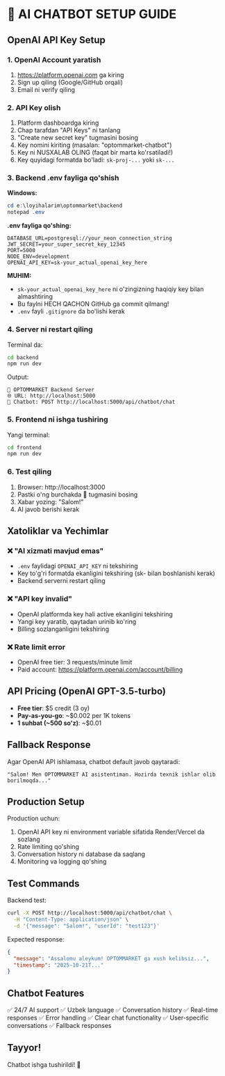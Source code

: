 # 🤖 AI CHATBOT SETUP GUIDE

## OpenAI API Key Setup

### 1. OpenAI Account yaratish
1. https://platform.openai.com ga kiring
2. Sign up qiling (Google/GitHub orqali)
3. Email ni verify qiling

### 2. API Key olish
1. Platform dashboardga kiring
2. Chap tarafdan "API Keys" ni tanlang
3. "Create new secret key" tugmasini bosing
4. Key nomini kiriting (masalan: "optommarket-chatbot")
5. Key ni NUSXALAB OLING (faqat bir marta ko'rsatiladi!)
6. Key quyidagi formatda bo'ladi: `sk-proj-...` yoki `sk-...`

### 3. Backend .env fayliga qo'shish

**Windows:**
```powershell
cd e:\loyihalarim\optommarket\backend
notepad .env
```

**.env fayliga qo'shing:**
```env
DATABASE_URL=postgresql://your_neon_connection_string
JWT_SECRET=your_super_secret_key_12345
PORT=5000
NODE_ENV=development
OPENAI_API_KEY=sk-your_actual_openai_key_here
```

**MUHIM:** 
- `sk-your_actual_openai_key_here` ni o'zingizning haqiqiy key bilan almashtiring
- Bu faylni HECH QACHON GitHub ga commit qilmang!
- `.env` fayli `.gitignore` da bo'lishi kerak

### 4. Server ni restart qiling

Terminal da:
```bash
cd backend
npm run dev
```

Output:
```
🚀 OPTOMMARKET Backend Server
🌐 URL: http://localhost:5000
🤖 Chatbot: POST http://localhost:5000/api/chatbot/chat
```

### 5. Frontend ni ishga tushiring

Yangi terminal:
```bash
cd frontend
npm run dev
```

### 6. Test qiling

1. Browser: http://localhost:3000
2. Pastki o'ng burchakda 🤖 tugmasini bosing
3. Xabar yozing: "Salom!"
4. AI javob berishi kerak

## Xatoliklar va Yechimlar

### ❌ "AI xizmati mavjud emas"
- `.env` faylidagi `OPENAI_API_KEY` ni tekshiring
- Key to'g'ri formatda ekanligini tekshiring (sk- bilan boshlanishi kerak)
- Backend serverni restart qiling

### ❌ "API key invalid"
- OpenAI platformda key hali active ekanligini tekshiring
- Yangi key yaratib, qaytadan urinib ko'ring
- Billing sozlanganligini tekshiring

### ❌ Rate limit error
- OpenAI free tier: 3 requests/minute limit
- Paid account: https://platform.openai.com/account/billing

## API Pricing (OpenAI GPT-3.5-turbo)

- **Free tier**: $5 credit (3 oy)
- **Pay-as-you-go**: ~$0.002 per 1K tokens
- **1 suhbat (~500 so'z)**: ~$0.01

## Fallback Response

Agar OpenAI API ishlamasa, chatbot default javob qaytaradi:
```
"Salom! Men OPTOMMARKET AI asistentiman. Hozirda texnik ishlar olib borilmoqda..."
```

## Production Setup

Production uchun:
1. OpenAI API key ni environment variable sifatida Render/Vercel da sozlang
2. Rate limiting qo'shing
3. Conversation history ni database da saqlang
4. Monitoring va logging qo'shing

## Test Commands

Backend test:
```bash
curl -X POST http://localhost:5000/api/chatbot/chat \
  -H "Content-Type: application/json" \
  -d '{"message": "Salom!", "userId": "test123"}'
```

Expected response:
```json
{
  "message": "Assalomu aleykum! OPTOMMARKET ga xush kelibsiz...",
  "timestamp": "2025-10-21T..."
}
```

## Chatbot Features

✅ 24/7 AI support
✅ Uzbek language
✅ Conversation history
✅ Real-time responses
✅ Error handling
✅ Clear chat functionality
✅ User-specific conversations
✅ Fallback responses

## Tayyor!

Chatbot ishga tushirildi! 🎉

